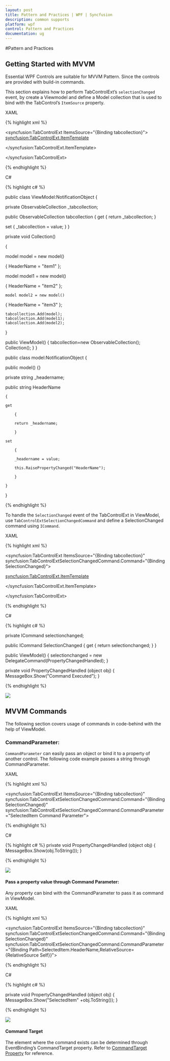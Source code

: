 ```yaml
---
layout: post
title: Pattern and Practices | WPF | Syncfusion
description: common supports
platform: wpf
control: Pattern and Practices
documentation: ug
---
```

#Pattern and Practices

## Getting Started with MVVM

Essential WPF Controls are suitable for MVVM Pattern. Since the controls are provided with build-in commands. 

This section explains how to perform TabControlExt’s `selectionChanged` event, by create a Viewmodel and define a Model collection that is used to bind with the TabControl’s `ItemSource` property.

XAML

{% highlight xml %}

<syncfusion:TabControlExt ItemsSource="{Binding tabcollection}">   <syncfusion:TabControlExt.ItemTemplate>

<DataTemplate>

<TextBlock  Text="{Binding HeaderName}"></TextBlock>

</DataTemplate>

</syncfusion:TabControlExt.ItemTemplate>

</syncfusion:TabControlExt>

{% endhighlight %}

C#

{% highlight c# %}

public class ViewModel:NotificationObject
{

private ObservableCollection<model> _tabcollection;

public ObservableCollection<model> tabcollection
{
get
	{
	return _tabcollection;
	}

set
	{
	_tabcollection = value;
	}
}

private void Collection()

{

model model = new model()

{
	HeaderName = "item1"
};

model model1 = new model()

{
	HeaderName = "item2"
};

	model model2 = new model()

{
	HeaderName = "item3"
};
	
	tabcollection.Add(model);
	tabcollection.Add(model1);
	tabcollection.Add(model2);

}

public ViewModel()
{
		tabcollection=new ObservableCollection<model>();
		Collection();
	}
}

public class model:NotificationObject
{

public model() {}

private string _headername;

public string HeaderName

	{

	get

		{

		return _headername;

		}

	set

		{

		_headername = value;

		this.RaisePropertyChanged("HeaderName");

		}

	}

}


{% endhighlight %}

To handle the `SelectionChanged` event of the TabControlExt in ViewModel, use `TabControlExtSelectionChangedCommand` and define a SelectionChanged command using `ICommand`. 

XAML

{% highlight xml %}

<syncfusion:TabControlExt ItemsSource="{Binding tabcollection}"  syncfusion:TabControlExtSelectionChangedCommand.Command="{Binding SelectionChanged}">

<syncfusion:TabControlExt.ItemTemplate>

<DataTemplate>

<TextBlock  Text="{Binding HeaderName}"></TextBlock>

</DataTemplate>

</syncfusion:TabControlExt.ItemTemplate>

</syncfusion:TabControlExt>

{% endhighlight %}

C#


{% highlight c# %}

private ICommand selectionchanged;

public ICommand SelectionChanged
{
get
	{
		return selectionchanged;
	}
}

public ViewModel()
{
	selectionchanged = new DelegateCommand<object>(PropertyChangedHandled);
}

private void PropertyChangedHandled (object obj)
{
	MessageBox.Show("Command Executed”);
}



{% endhighlight %}


![](MVVM_images/MVVM_img1.jpeg)


## MVVM Commands

The following section covers usage of commands in code-behind with the help of ViewModel.

### CommandParameter:

`CommandParameter` can easily pass an object or bind it to a property of another control. The following code example passes a string through CommandParameter.

XAML

{% highlight xml %}

<syncfusion:TabControlExt ItemsSource="{Binding tabcollection}"  syncfusion:TabControlExtSelectionChangedCommand.Command="{Binding SelectionChanged}" syncfusion:TabControlExtSelectionChangedCommand.CommandParameter="SelectedItem Command Parameter">

{% endhighlight %}

C#


{% highlight c# %}
private void PropertyChangedHandled (object obj)
{
	MessageBox.Show(obj.ToString());
}



{% endhighlight %}


![](MVVM_images/MVVM_img2.jpeg)


#### Pass a property value through Command Parameter:

Any property can bind with the CommandParameter to pass it as command in ViewModel.

XAML

{% highlight xml %}

<syncfusion:TabControlExt ItemsSource="{Binding tabcollection}"  syncfusion:TabControlExtSelectionChangedCommand.Command="{Binding SelectionChanged}"  syncfusion:TabControlExtSelectionChangedCommand.CommandParameter="{Binding Path=SelectedItem.HeaderName,RelativeSource={RelativeSource Self}}">


{% endhighlight %}

C#

{% highlight c# %}

private void PropertyChangedHandled (object obj)
{
	MessageBox.Show("SelectedItem" +obj.ToString());
}


{% endhighlight %}


![](MVVM_images/MVVM_img3.jpeg)

#### Command Target

The element where the command exists can be determined through EventBinding’s CommandTarget property. Refer to [CommandTarget Property](http://msdn.microsoft.com/en-us/library/system.windows.input.icommandsource.commandtarget%28v=vs.110%29.aspx) for reference.

